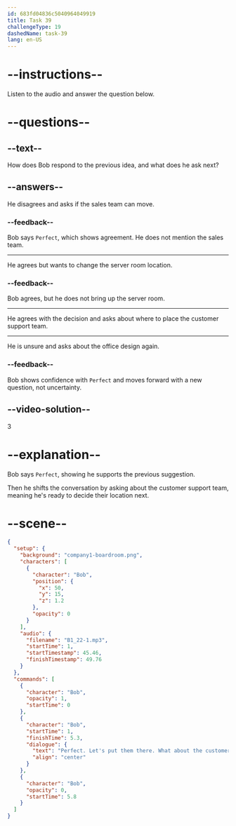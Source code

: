 ```yaml
---
id: 683fd04836c5040964049919
title: Task 39
challengeType: 19
dashedName: task-39
lang: en-US
---
```


<!-- (Audio) Bob: Perfect. Let's put them there. What about the customer support team? -->

# --instructions--

Listen to the audio and answer the question below.

# --questions--

## --text--

How does Bob respond to the previous idea, and what does he ask next?

## --answers--

He disagrees and asks if the sales team can move.

### --feedback--

Bob says `Perfect`, which shows agreement. He does not mention the sales team.

---

He agrees but wants to change the server room location.

### --feedback--

Bob agrees, but he does not bring up the server room.

---

He agrees with the decision and asks about where to place the customer support team.

---

He is unsure and asks about the office design again.

### --feedback--

Bob shows confidence with `Perfect` and moves forward with a new question, not uncertainty.

## --video-solution--

3

# --explanation--

Bob says `Perfect`, showing he supports the previous suggestion.

Then he shifts the conversation by asking about the customer support team, meaning he's ready to decide their location next.

# --scene--

```json
{
  "setup": {
    "background": "company1-boardroom.png",
    "characters": [
      {
        "character": "Bob",
        "position": {
          "x": 50,
          "y": 15,
          "z": 1.2
        },
        "opacity": 0
      }
    ],
    "audio": {
      "filename": "B1_22-1.mp3",
      "startTime": 1,
      "startTimestamp": 45.46,
      "finishTimestamp": 49.76
    }
  },
  "commands": [
    {
      "character": "Bob",
      "opacity": 1,
      "startTime": 0
    },
    {
      "character": "Bob",
      "startTime": 1,
      "finishTime": 5.3,
      "dialogue": {
        "text": "Perfect. Let's put them there. What about the customer support team?",
        "align": "center"
      }
    },
    {
      "character": "Bob",
      "opacity": 0,
      "startTime": 5.8
    }
  ]
}
```
